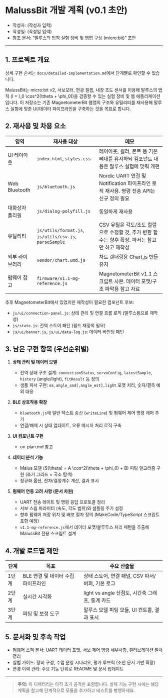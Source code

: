 # MalussBit 개발 계획 (v0.1 초안)

- 작성자: (작성자 입력)
- 작성일: (작성일 입력)
- 참조 문서: “말루스의 법칙 실험 장비 및 웹앱 구상 (micro:bit)” 초안

---

## 1. 프로젝트 개요

상세 구현 순서는 `docs/detailed-implementation.md`에서 단계별로 확인할 수 있습니다.

MalussBit는 micro:bit v2, 서보모터, 편광 필름, 내장 조도 센서를 이용해 말루스의 법칙 \(I = I_0 \cos^2(\theta + \phi_0)\)을 검증할 수 있는 실험 장비 및 웹 애플리케이션입니다. 이 저장소는 기존 MagnetometerBit 웹앱의 구조와 유틸리티를 재사용해 말루스 실험에 맞춘 UI/데이터 파이프라인을 구축하는 것을 목표로 합니다.

## 2. 재사용 및 차용 요소

| 영역 | 재사용 대상 | 메모 |
| --- | --- | --- |
| UI 레이아웃 | `index.html`, `styles.css` | 레이아웃, 컬러, 폰트 등 기본 뼈대를 유지하되 컴포넌트 내용은 말루스 실험에 맞춰 개편 |
| Web Bluetooth | `js/bluetooth.js` | Nordic UART 연결 및 Notification 파이프라인 로직 재사용. 명령 전송 API는 신규 정의 필요 |
| 대화상자 폴리필 | `js/dialog-polyfill.js` | 동일하게 재사용 |
| 유틸리티 | `js/utils/format.js`, `js/utils/csv.js`, `parseSample` | CSV 유틸은 각도/조도 컬럼으로 수정할 것, 추가 변환 함수는 향후 확장. 파서는 참고만 하고 재작성 |
| 외부 라이브러리 | `vendor/chart.umd.js` | 차트 렌더링용 Chart.js 번들 유지 |
| 펌웨어 참고 | `firmware/v1.1-mg-reference.js` | MagnetometerBit v1.1 스크립트 사본. 데이터 포맷/구조 파악용 참고 자료 |

추후 MagnetometerBit에서 있었지만 재작성이 필요한 컴포넌트 후보:
- `js/ui/connection-panel.js`: 상태 관리 및 연결 흐름 로직 (말루스용으로 재작성)
- `js/state.js`: 전역 스토어 패턴 (필드 재정의 필요)
- `js/ui/banner.js`, `js/ui/data-log.js`: 데이터 바인딩 패턴

## 3. 남은 구현 항목 (우선순위별)

1. **상태 관리 및 데이터 모델**
   - 전역 상태 구조 설계: `connectionStatus`, `servoConfig`, `latestSample`, `history` (angle/light), `fitResult` 등 정의
   - 샘플 파서 구현: `ms,angle_cmd[,angle_est],light` 포맷 처리, 숫자/결측 예외 대응

2. **BLE 상호작용 확장**
   - `bluetooth.js`에 일반 텍스트 송신 (`writeLine`) 및 펌웨어 제어 명령 래퍼 추가
   - 연결/해제 시 상태 업데이트, 오류 메시지 처리 로직 구축

3. **UI 컴포넌트 구현**
   - ux-plan.md 참고

4. **데이터 분석 기능**
   - Malus 모델 \(S(\theta) = A \cos^2(\theta + \phi_0) + B\) 피팅 알고리즘 구현 (초기 그리드 + 국소 탐색)
   - 정규화 옵션, 잔차/결정계수 계산, 결과 표시

5. **펌웨어 연동 고려 사항 (문서 차원)**
   - UART 전송 레이트 및 명령 응답 프로토콜 정리
   - 서보 스윕 파라미터 (속도, 각도 범위)와 샘플링 주기 설정
   - 향후 펌웨어 저장 위치 및 배포 절차 정의 (MakeCode/TypeScript 스크립트 포함 예정)
   - `v1.1-mg-reference.js`에서 데이터 포맷/블루투스 처리 패턴을 추출해 MalussBit 전용 스크립트 설계


## 4. 개발 로드맵 제안

| 단계 | 목표 | 주요 산출물 |
| --- | --- | --- |
| 1단계 | BLE 연결 및 데이터 수집 파이프라인 | 상태 스토어, 연결 패널, CSV 파서/버퍼, 기본 로그 |
| 2단계 | 실시간 시각화 | light vs angle 산점도, 시간축 그래프, 통계 카드 |
| 3단계 | 피팅 및 보정 도구 | 말루스 모델 피팅 모듈, UI 컨트롤, 결과 표시 |


## 5. 문서화 및 후속 작업

- 펌웨어 스펙 문서: UART 데이터 포맷, 서보 제어 명령 세부사항, 캘리브레이션 절차 정리
- 실험 가이드: 장비 구성, 수업 운영 시나리오, 평가 루브릭 (초안 문서 기반 확장)
- 변경 이력 관리: 주요 기능 단위로 README 및 문서 업데이트

---

> **주의:** 이 디렉터리는 아직 초기 골격만 포함합니다. 실제 기능 구현 시에는 해당 계획을 참고해 단계적으로 모듈을 추가하고 테스트를 병행하세요.
